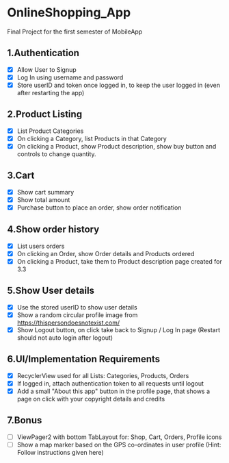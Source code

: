 # OnlineShopping_App
Final Project for the first semester of MobileApp

## 1.Authentication
- [x] Allow User to Signup
- [x] Log In using username and password
- [x] Store userID and token once logged in, to keep the user logged in (even after restarting the app)
## 2.Product Listing
- [x] List Product Categories
- [x] On clicking a Category, list Products in that Category
- [x] On clicking a Product, show Product description, show buy button and controls to change quantity.
## 3.Cart
- [x] Show cart summary
- [x] Show total amount
- [x] Purchase button to place an order, show order notification
## 4.Show order history
- [x] List users orders
- [x] On clicking an Order, show Order details and Products ordered
- [x] On clicking a Product, take them to Product description page created for 3.3
## 5.Show User details
- [x] Use the stored userID to show user details
- [x] Show a random circular profile image from https://thispersondoesnotexist.com/
- [x] Show Logout button, on click take back to Signup / Log In page (Restart should not auto login after logout)
## 6.UI/Implementation Requirements
- [x] RecyclerView used for all Lists: Categories, Products, Orders
- [x] If logged in, attach authentication token to all requests until logout
- [x] Add a small "About this app" button in the profile page, that shows a page on click with your copyright details and credits
## 7.Bonus
- [ ] ViewPager2 with bottom TabLayout for: Shop, Cart, Orders, Profile icons
- [ ] Show a map marker based on the GPS co-ordinates in user profile (Hint: Follow instructions given here)